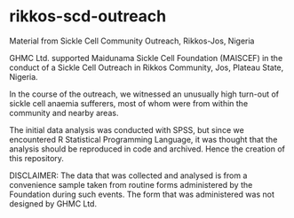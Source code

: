 # rikkos-scd-outreach
Material from Sickle Cell Community Outreach, Rikkos-Jos, Nigeria

GHMC Ltd. supported Maidunama Sickle Cell Foundation (MAISCEF) in the conduct of a Sickle Cell Outreach in Rikkos Community, Jos, Plateau State, Nigeria.

In the course of the outreach, we witnessed an unusually high turn-out of sickle cell anaemia sufferers, most of whom were from within the community and nearby areas. 

The initial data analysis was conducted with SPSS, but since we encountered R Statistical Programming Language, it was thought that the analysis should be reproduced in code and archived. Hence the creation of this repository.

DISCLAIMER: The data that was collected and analysed is from a convenience sample taken from routine forms administered by the Foundation during such events. The form that was administered was not designed by GHMC Ltd.
